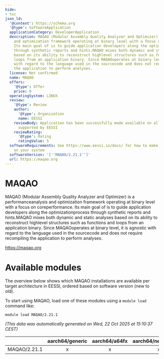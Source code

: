 ```yaml
---
hide:
- toc
json_ld:
  '@context': https://schema.org
  '@type': SoftwareApplication
  applicationCategory: DeveloperApplication
  description: MAQAO (Modular Assembly Quality Analyzer and Optimizer) is a performanceanalysis
    and optimization framework operating at binary level with a focus on coreperformance.
    Its main goal of is to guide application developers along the optimizationprocess
    through synthetic reports and hints.MAQAO mixes both dynamic and static analyses
    based on its ability to reconstruct highlevel structures such as functions and
    loops from an application binary. Since MAQAOoperates at binary level, it is agnostic
    with regard to the language used in the sourcecode and does not require recompiling
    the application to perform analyses.
  license: Not confirmed
  name: MAQAO
  offers:
    '@type': Offer
    price: 0
  operatingSystem: LINUX
  review:
    '@type': Review
    author:
      '@type': Organization
      name: EESSI
    reviewBody: Application has been successfully made available on all architectures
      supported by EESSI
    reviewRating:
      '@type': Rating
      ratingValue: 5
  softwareRequirements: See https://www.eessi.io/docs/ for how to make EESSI available
    on your system
  softwareVersion: '[''MAQAO/2.21.1'']'
  url: https://maqao.org
---
```


MAQAO
=====


MAQAO (Modular Assembly Quality Analyzer and Optimizer) is a performanceanalysis and optimization framework operating at binary level with a focus on coreperformance. Its main goal of is to guide application developers along the optimizationprocess through synthetic reports and hints.MAQAO mixes both dynamic and static analyses based on its ability to reconstruct highlevel structures such as functions and loops from an application binary. Since MAQAOoperates at binary level, it is agnostic with regard to the language used in the sourcecode and does not require recompiling the application to perform analyses.

https://maqao.org
# Available modules


The overview below shows which MAQAO installations are available per target architecture in EESSI, ordered based on software version (new to old).

To start using MAQAO, load one of these modules using a `module load` command like:

```shell
module load MAQAO/2.21.1
```

*(This data was automatically generated on Wed, 22 Oct 2025 at 15:10:37 CEST)*

| |aarch64/generic|aarch64/a64fx|aarch64/neoverse_n1|aarch64/neoverse_v1|aarch64/nvidia/grace|x86_64/generic|x86_64/amd/zen2|x86_64/amd/zen3|x86_64/amd/zen4|x86_64/intel/cascadelake|x86_64/intel/haswell|x86_64/intel/icelake|x86_64/intel/sapphirerapids|x86_64/intel/skylake_avx512|
| :---: | :---: | :---: | :---: | :---: | :---: | :---: | :---: | :---: | :---: | :---: | :---: | :---: | :---: | :---: |
|MAQAO/2.21.1|x|x|x|x|x|x|x|x|x|x|x|x|x|x|
